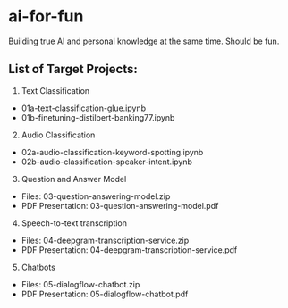 # ai-for-fun
Building true AI and personal knowledge at the same time. Should be fun.

## List of Target Projects:
1. Text Classification
- 01a-text-classification-glue.ipynb
- 01b-finetuning-distilbert-banking77.ipynb
2. Audio Classification
- 02a-audio-classification-keyword-spotting.ipynb
- 02b-audio-classification-speaker-intent.ipynb
3. Question and Answer Model
- Files: 03-question-answering-model.zip
- PDF Presentation: 03-question-answering-model.pdf
4. Speech-to-text transcription
- Files: 04-deepgram-transcription-service.zip
- PDF Presentation: 04-deepgram-transcription-service.pdf
5. Chatbots
- Files: 05-dialogflow-chatbot.zip
- PDF Presentation: 05-dialogflow-chatbot.pdf
